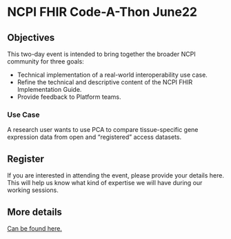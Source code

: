# NCPI FHIR Code-A-Thon June22

## Objectives

This two-day event is intended to bring together the broader NCPI community for three goals:
- Technical implementation of a real-world interoperability use case.
- Refine the technical and descriptive content of the NCPI FHIR Implementation Guide.
- Provide feedback to Platform teams.

### Use Case
A research user wants to use PCA to compare tissue-specific gene expression data from open and “registered” access datasets. 

## Register
If you are interested in attending the event, please provide your details here. This will help us know what kind of expertise we will have during our working sessions.

## More details
[Can be found here.](https://docs.google.com/document/d/1NXM0mVTDwQt0CALGMByI4mjCs3BNkRM97YLOw0p0yiU/edit)
